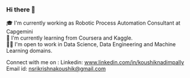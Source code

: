### Hi there 👋

🎓 I'm currently working as Robotic Process Automation Consultant at Capgemini <br/>
🌱 I'm currently learning from Coursera and Kaggle.<br/>
🤝🏻 I'm open to work in Data Science, Data Engineering and Machine Learning domains. <br/>

Connect with me on :
Linkedin: www.linkedin.com/in/koushiknadimpally <br/>
Email id: nsrikrishnakoushik@gmail.com
